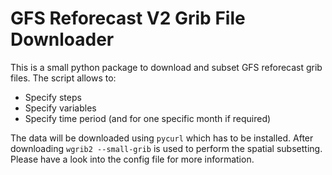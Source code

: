 
# GFS Reforecast V2 Grib File Downloader

This is a small python package to download and subset
GFS reforecast grib files. The script allows to:

* Specify steps
* Specify variables
* Specify time period (and for one specific month if required)

The data will be downloaded using ``pycurl`` which has to be installed.
After downloading ``wgrib2 --small-grib`` is used to perform the spatial
subsetting. Please have a look into the config file for more information.


